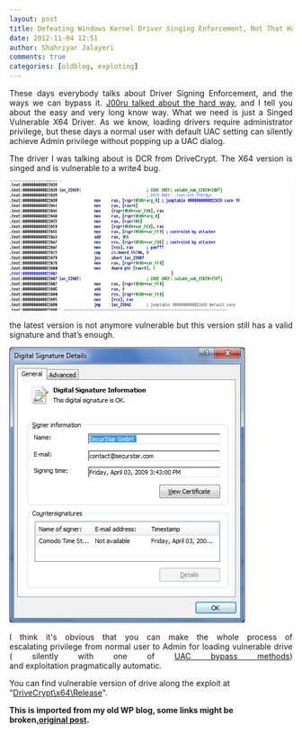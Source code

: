 ```yaml
---
layout: post
title: Defeating Windows Kernel Driver Singing Enforcement, Not That Hard!
date: 2012-11-04 12:51
author: Shahriyar Jalayeri
comments: true
categories: [oldblog, exploting]
---
```


<div dir="ltr" lang="en">

<p style="text-align:justify;">These days everybody talks about Driver Signing Enforcement, and the ways we can bypass it. <a href="http://j00ru.vexillium.org/?p=1169" target="_blank">J00ru talked about the hard way</a>, and I tell you about the easy and very long know way. What we need is just a Singed Vulnerable X64 Driver. As we know, loading drivers require administrator privilege, but these days a normal user with default UAC setting can silently achieve Admin privilege without popping up a UAC dialog.</p>
<p style="text-align:justify;">The driver I was talking about is DCR from DriveCrypt. The X64 version is singed and is vulnerable to a write4 bug.</p>
<p style="text-align:center;"><a href="\assets\img\posts\dcr.png"><img class="aligncenter  wp-image-31" title="DCR.sys Write4" alt="" src="\assets\img\posts\dcr.png" height="231" width="646" /></a></p>
<p style="text-align:justify;">the latest version is not anymore vulnerable but this version still has a valid signature and that’s enough.</p>
<p style="text-align:justify;"><a href="\assets\img\posts\dcr_sig.png"><img class="aligncenter size-full wp-image-30" title="DCR.sys Signature" alt="" src="\assets\img\posts\dcr_sig.png" height="489" width="419" /></a></p>
<p style="text-align:justify;">I think it's obvious that you can make the whole process of escalating privilege from normal user to Admin for loading vulnerable drive ( silently with one of <a href="http://www.pretentiousname.com/misc/win7_uac_whitelist2.html" target="_blank">UAC bypass methods</a>) and exploitation pragmatically automatic.</p>
You can find vulnerable version of drive along the exploit at "<a href="https://github.com/shjalayeri/DriveCrypt" target="_blank">DriveCrypt\x64\Release</a>".

</div>

<p><strong>This is imported from my old WP blog, some links might be broken,<a href="https://repret.wordpress.com/2012/11/04/bypassing-driver-singing-not-that-much-hard/">original post</a>.</strong></p>
